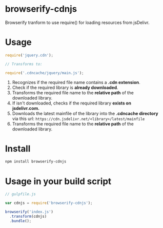 # browserify-cdnjs
Browserify tranform to use require() for loading resources from jsDelivr.

# Usage
```javascript
require('jquery.cdn');

// Transforms to:

require('.cdncache/jquery/main.js');
```
1. Recognizes if the required file name contains a **.cdn extension**.
2. Check if the required library is **already downloaded**.
  1. Transforms the required file name to the **relative path** of the downloaded library.
3. If isn't downloaded, checks if the required library **exists on jsdelivr.com.**
  1. Downloads the latest mainfile of the library into the **.cdncache directory** via this url: ```https://cdn.jsdelivr.net/<library>/latest/mainfile```
  2. Transforms the required file name to the **relative path** of the downloaded library.
  
# Install

```bash
npm install browserify-cdnjs
```

# Usage in your build script
```javascript
// gulpfile.js

var cdnjs = require('browserify-cdnjs');

browserify('index.js')
  .transform(cdnjs)
  .bundle();
```

